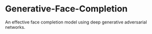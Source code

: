 # Generative-Face-Completion
An effective face completion model using deep generative adversarial networks.
